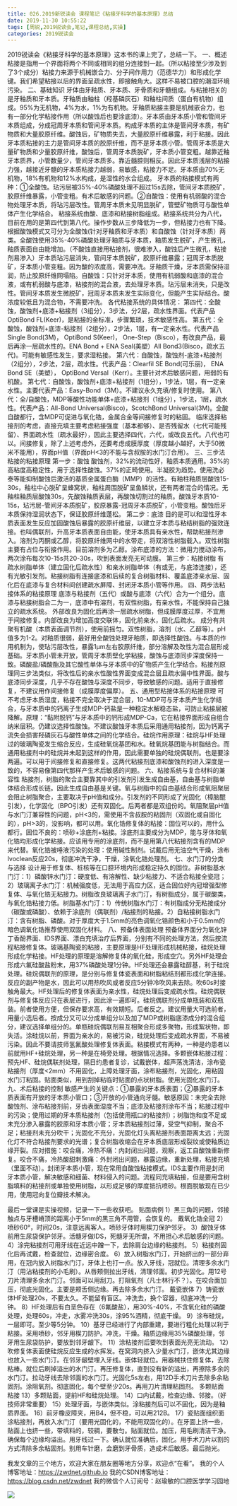 ```yaml
---
title: 026.2019新锐读会 课程笔记《粘接牙科学的基本原理》总结
date: 2019-11-30 10:55:22
tags: [周锐,2019锐读会,笔记,课程总结,实操]
categories: 2019锐读会
---
```

2019锐读会《粘接牙科学的基本原理》这本书的课上完了，总结一下。
一、概述
粘接是指用一个界面将两个不同或相同的组分连接到一起。（所以粘接至少涉及到了3个成分）粘接力来源于机械嵌合力、分子间作用力（范德华力）和形成化学键。我们希望粘接以后的界面呈疏水性，即接触角大。这样不易被口腔的潮湿环境污染。
二、基础知识
牙体由牙釉质、牙本质、牙骨质和牙髓组成。与粘接相关的是牙釉质和牙本质。牙釉质由釉柱（羟基磷灰石）和釉柱间质（蛋白有机物）组成。95%为无机物，4%为水，1%为有机物。牙釉质粘接主要是机械嵌合力，也有一部分化学粘接作用（所以酸蚀后也要涂底漆）。牙本质由牙本质小管和管间牙本质组成，分成冠周牙本质和管间牙本质。构成牙本质的主体是管间牙本质，有矿物质和大量胶原纤维。酸蚀后，矿物质失去，大量胶原纤维暴露，利于粘接。因此牙本质粘接的主力是管间牙本质的胶原纤维，而不是牙本质小管。管周牙本质是大量矿物质和少量胶原纤维，酸蚀后，管周牙本质脱矿，牙本质小管变粗。越靠近釉牙本质界，小管数量少，管间牙本质多。靠近髓腔则相反。因此牙本质浅层的粘接力强，越接近牙髓的牙本质粘接力越弱，易敏感，粘接力不足。牙本质由70%无机物，18%有机物和12%水构成，是湿性的水合组成。
牙本质的粘接模式有两种：①全酸蚀。玷污层被35%-40%磷酸处理不超过15s去除，管间牙本质脱矿，胶原纤维暴露，小管变粗。有术后敏感的问题。②自酸蚀：使用有机弱酸的混合物处理牙本质，将玷污层改性。管周牙本质未见明显脱矿，管壁矿物质可与酸性单体产生化学结合。
粘接系统由酸、底漆和粘接树脂组成。粘接系统共分为八代，目前在用的是第四代到第八代。操作步数从三步降低为一步，但粘接力也有下降。根据酸蚀模式又可分为全酸蚀(针对牙釉质和牙本质）和自酸蚀（针对牙本质）两类。全酸蚀使用35%-40%磷酸处理牙釉质与牙本质，釉质发生脱矿，产生微孔，釉质表面自由能增加。（不酸蚀直接用粘接剂，很难渗入，酸蚀后产生微孔，粘接剂易渗入）牙本质玷污层消失，管间牙本质脱矿，胶原纤维暴露；冠周牙本质脱矿，牙本质小管变粗。因为酸的浓度高，需要冲洗。牙釉质干燥，牙本质需保持湿润，防止胶原纤维网塌陷。自酸蚀：只针对牙本质，使用有机弱酸和底漆的混合液，或有机弱酸与底漆，粘接剂的混合液，去处理牙本质。玷污层未消失，只是改性。管间牙本质发生微脱矿，冠周牙本质未发生实际变化，但能产生实际结合。酸浓度较低且为混合物，不需要冲洗。
各代粘接系统的具体情况：
第四代：全酸蚀，酸蚀剂+底漆+粘接剂（3组分），3步法，分2层，疏水性界面。代表产品OptiBond FL(Keer)，是粘接的金标准，步骤繁琐，技术敏感性高。
第五代：全酸蚀，酸蚀剂+底漆-粘接剂（2组分），2步法，1层，有一定亲水性。代表产品Single Bond(3M)， OptiBond S(Keer)， One-Step（Bisco），有改良产品，最后再涂一层疏水性的。ENA Bond + ENA Seal(美塑）All Bond3(Bisco，疏水五代)。可能有敏感性发生，要求湿粘接。
第六代：自酸蚀，酸蚀剂-底漆+粘接剂（2组分），2步法，2层，疏水性。代表产品：Clearfil SE Bond(可乐丽)， ENA Bond SE（美塑）， OptiBond Versal（Kerr）。主要针对术后敏感问题，用弱的有机酸。
第七代：自酸蚀，酸蚀剂+底漆+粘接剂（1组分），1步法，1层，有一定亲水性。主要代表产品：Easy-Bond（3M）。不建议永久充填/修复时使用。
第八代：全/自酸蚀，MDP等酸性功能单体+底漆+粘接剂（1组分），1步法，1层，疏水性。代表产品：All-Bond Universal(Bisco)，ScotchBond Universal(3M)。全酸自酸都行，含MDP可促进与氧化锆，金属合金等间接修复时的粘固。
临床选择粘接剂的考虑，直接充填主要考虑粘接强度（基本都够）、是否残留水（七代可能残留）、界面疏水性（疏水最好），因此主要选择四代，六代，或改良五代。八代也可以。间接修复，除了上述考虑外，还要考虑成膜厚度（厚度越小越好，大于50微米不能用），界面pH值（界面pH<3的不能与含叔胺的水门汀合用）。
三、三步法粘接的粘接原理
第一步：酸蚀
酸蚀剂，32%的流动性好，釉质本质通用。35%的高粘度高稳定性，用于选择性酸蚀。37%的正畸使用。半凝胶为趋势。使用洗必泰等能抑制酸蚀后激活的基质金属蛋白酶（MMP）的活性。有釉柱釉质层酸蚀15-30s，釉柱中心脱矿呈蜂窝状，釉柱周围脱矿呈鱼鳞状，还有两者混合的情况。无釉柱釉质层酸蚀30s，先酸蚀釉质表层，再酸蚀切割过的釉质。酸蚀牙本质10-15s，玷污层-管间牙本质脱矿，胶原暴露-冠周牙本质脱矿，小管变粗。酸蚀后牙本质保持湿润状态下，保证胶原纤维蓬松。
第二步：底漆
目的是可以和湿性牙本质表面发生反应加固酸蚀后暴露的胶原纤维层，以建立牙本质与粘结树脂的强效连接。也叫偶联剂，升高牙本质表面自由能，使牙本质具有亲水性，帮助粘接剂渗入。溶剂为丙酮或乙醇，将胶原纤维网中的水带走，将双溶性树脂载入。双性树脂主要有占位与衔接作用。目前溶剂多为乙醇。涂布底漆的方法：微用力搅动涂布，两次涂布每次10-15s共20-30s，吹到表面发亮无可动膜。
第三步：粘接树脂
有疏水树脂单体（建立固化后疏水性）和亲水树脂单体（有或无，与底漆连接），还有光敏引发剂。粘接树脂有连接底漆和后续的复合树脂材料、覆盖底漆亲水层、固化后在底漆与复合材料间创建疏水屏障、封闭牙本质小管等作用。
四、两步法粘接体系的粘接原理
底漆与粘接剂（五代）或酸与底漆（六代）合为一个组分。底漆与粘接树脂合二为一，底漆中有溶剂，有双性树脂，有亲水性，不能保持自己独立的疏水系统。
外部改良为固化后再涂一层疏水树脂，但成膜厚度过厚，不宜用于间接修复。内部改良为增加高度交联体，固化前亲水，固化后疏水。
成分有共聚有机酸（本质表面调节剂），使用前摇匀。双性树脂，溶剂（水、乙醇等）。pH值多为1-2。对釉质很弱，最好用全酸蚀处理牙釉质，即选择性酸蚀。与本质的作用机制为，使玷污层改性，暴露1μm左右胶原纤维，部分溶解及改性为混合层形成基础。牙本质小管未开放，管周牙本质壁化学粘接，酸蚀与底漆同步深度保持一致。磷酸盐/磷酸酯及其它酸性单体与牙本质中的矿物质产生化学结合。粘接剂原理同三步法类似，将改性后的亲水性酸性界面变成混合层且疏水偏中性界面。酸与底漆同步深度，几乎不存在酸蚀与深度不同步，导致敏感的问题。适用于直接修复，不建议用作间接修复（成膜厚度偏厚）。
五、通用型粘接体系的粘接原理
可不考虑牙本质湿度，粘接不完全取决于混合层，10-MDP可与牙本质产生化学结合，与牙本质中的钙离子生成MDP-钙盐是一种稳定水解稳态盐，可防止粘接层被降解。原理：“黏附脱钙”与牙本质中的钙形成MDP-Ca，它在粘接界面形成自组合纳米层积。仍建议选择性酸蚀。不建议酸蚀牙本质后采用通用粘接剂，因为钙离子流失会损害羟磷灰石与酸性单体之间的化学结合。硅烷作用原理：硅烷与HF处理过的玻璃陶瓷发生缩合反应，生成硅氧烷基团和水。硅氧烷基团能与树脂结合。而通用粘接剂中的硅烷并未起到这样的作用，因此需要单独的硅烷偶联剂。也是要涂两遍。可以用于间接修复和直接修复。这两代粘接剂底漆和酸蚀剂的进入深度是一致的，不容易像第四代那样产生术后敏感的问题。
六、粘接系统与复合材料的兼容性
粘接剂，树脂的聚合主要靠其中的引发剂引发生成自由基，自由基与树脂单体结合形成长链。因此生成自由基是关键。氧与树脂中的自由基结合形成氧阻聚层会阻止树脂聚合，主要取决于pH值和成分。引发剂的不同形成了光固化（樟脑醌引发），化学固化（BPO引发）还有双固化。后两者都是双组份的。氧阻聚层pH值与水门汀兼容性的问题，pH<3的，需使用不含叔胺的粘固剂（双固化或自固化的），pH>3的，没影响，都可以用。氧化锆修复体的粘接：固位可以的，用什么都行。固位不良的：喷砂+涂底剂+粘接。涂底剂主要成分为MDP，能与牙体和氧化锆均形成化学粘接。应该用专用的涂底剂，而不是用第八代粘接剂含有的MDP来代替。氧化锆被唾液污染的处理：使用碱性制剂。试戴后用无油空气干燥，涂布Ivoclean反应20s，彻底冲洗干净，干燥，涂氧化锆处理剂。
七、水门汀的分类与选择
设计用于修复体、桩核等在口腔环境内形成稳定持久的固位。非树脂基水门汀：1）磷酸锌水门汀：硬度低、有溶解性、缺少粘接力、不适合粘接全瓷冠；2）玻璃离子水门汀：机械强度低，无法用于高应力区，适合固位好内冠增强型修复体、与氧化锆无粘接力。树脂改良玻璃离子水门汀，有树脂成分，属于碳酸类，与氧化锆粘接力低。树脂基水门汀：1）传统树脂水门汀：有树脂成分无粘接成分（碳酸或磷酸）、依赖于涂底剂（偶联剂）/粘接剂的粘接。2）自粘接树脂水门汀：含有树脂、磷酸。对于厚度大于1.5mm的亮色调氧化锆颜色和小于0.5mm的暗色调氧化锆推荐使用双固化材料。
八、预备体表面处理
预备体界面分为氧化锌丁香酚界面、IDS界面、漂白充填治疗后界面，分别有不同的处理方法，然后按流程粘接修复体。玻璃基陶瓷的粘接，主要原理是HF处理形成机械粘接，硅烷处理形成化学粘接。HF处理的原理是溶解修复体的氧化硅，形成空穴。另外HF处理会形成六氟硅酸盐粉末，用37%磷酸处理1分钟。HF处理还会暴露硅醇基，利于硅烷处理。硅烷偶联剂的原理，是分别与修复体瓷表面和树脂粘结剂都形成化学连接。反应的副产物是水，因此可以用热吹风或者反应5分钟冷吹风来去除。吹60s时接触角最大。HF处理后的修复体表面为亲水性，硅烷处理后变成疏水性。硅烷偶联剂与修复体反应只在表层进行，因此涂一遍即可。硅烷偶联剂分成单瓶装和双瓶装。前者使用方便，但保存要求高，有效期短。后者反之。建议用量大可选前者，用量小选后者。按成分又可以分成单组分以及加了MDP或树脂底漆成分的混合组分，建议选择单组分的。单瓶硅烷偶联剂易互相聚合形成多聚物，形成絮状物，即失活。涂硅烷以前，界面为亲水的，易被污染，硅烷处理后变成疏水界面，不易被污染。因此不要请技师氢氟酸处理修复体表面。粘接模式有两种，一种是约患者以前就用HF+硅烷处理，另一种是在椅旁处理。根据情况选择。多颗嵌体粘接过程：预先HF、硅烷偶联剂处理，隔日约患者复诊，试戴嵌体，超声荡洗清洁，涂布瓷粘接剂（厚度<2mm）不用固化，上障处理牙面，涂布粘接剂，光固化，用粘固水门汀粘固。贴面类似，用到刮掉粘临时贴面的点状树脂。使用光固化水门汀。
九、术后粘接的控制
敏感产生的关键点：①暴露的牙本质表面；②暴露的牙本质表面有开放的牙本质小管口；③开放的小管通向牙髓。敏感原因：未完全去除酸蚀剂、涂布粘接剂前，牙齿表面湿度不当；底漆及粘接剂涂布不当；粘接过程中的污染；使用过期的牙本质粘接剂（包括使用瓶口的粘接剂）；树脂饱和度不足或未充分渗入暴露的胶原和牙本质小管；牙本质粘接剂过薄，受空气抑制，聚合不足；粘接剂未充分吹干；光固化不充分，光固化灯头离粘接剂表面距离太远；光固化灯不符合粘接剂要求的光谱；复合树脂收缩会在牙本质底层形成裂纹或使釉质边缘开裂。应对措施：咬合痛，冷热不痛：内封闭出问题，观察，返工自酸蚀重新修复。咬合不痛，冷热酸甜刺激痛：外封闭出问题，暴露边缘，重新处理，粘接充填（里面不动）。封闭牙本质小管，现在常用自酸蚀粘接模式。IDS主要作用是封闭牙本质小管，解决敏感和细菌、材料侵入的问题。流程同充填粘接，但是要用含树脂填料的粘接剂或单独使用树脂，以形成足够的厚度抵抗喷砂。根面脱敏现在已少用，使用冠向复位瓣技术解决。

最后一堂课是实操视频，记录一下一些收获吧。
贴面病例
1）黑三角的问题，邻接触点与牙槽嵴顶的距离小于5mm的黑三角不用管，会恢复的。
戴氧化锆全冠
2）喷砂60°，时间20s，注意远离客人。喷砂牙体时用楔刀保护邻牙。
3）酸蚀牙体前用生尿袋保护邻牙。活髓牙做IDS，死髓牙无所谓，不用担心术后敏感的问题。
4）涂完粘接剂可用牙线在近远中蹭一下，去除肩台边缘的粘接剂。
5）粘接剂固化后再试戴，检查就位，边缘密合度。
6）放入树脂水门汀，开始挤出的一部分弃用，在冠内放入树脂水门汀，牙体上也打一点。放入牙线，冠就位。清理多余水门汀（用沾粘接剂的小毛刷）。从唇颊侧拉出牙线，清理邻面。初步光固化。用12号刀片清理多余水门汀。邻面可以用刮刀。打阻氧剂（凡士林行不？）。在咬合面加压，彻底光固化。主要是颊舌侧边缘。再去除多余水门汀。
戴瓷嵌体
7）铸瓷嵌体HF处理20s，不要太久。不能留有盲区。冲洗去，换个容器，彻底冲洗一分钟。
8）HF处理后有白垩色存在（6氟酸盐），用30%-40%，不含氧化硅的磷酸处理，处理60s，冲走，水雾冲洗30s，涂95%酒精，彻底干燥。
9）涂布硅烷，一层即可。至少等5分钟。
10）基牙已经进行了内部重建，要进行粗化处理以利于粘接。采用喷砂，邻牙用楔刀防护。冲洗，干燥。釉质边缘用35%磷酸处理，邻牙用生尿袋防护，要放到邻牙龈下。
11）涂粘接剂后要吹到表面光亮无流动。
12）吹修复体表面使硅烷反应生成的水挥发。在窝洞内挤入少量水门汀，嵌体尤其边缘也放入一些水门汀。在邻牙龈壁埋入牙线。嵌体轻就位。用器械扶住修复体，去除粘棒。就位后刷掉溢出的水门汀。再压修复体，直到没有新的溢出，再擦除多余的水门汀。拉动牙线去除邻面的水门汀。光固化5s左右，用12D手术刀片去除多余粘固剂。涂阻氧剂。彻底固化，每个壁至少20s。再用刀片清理粘固剂。
多颗贴面粘接
13）多颗贴面，提前HF和硅烷处理。
14）口内试戴，检查边缘、邻接。（好技师非常重要）
15）处理牙面，与嵌体类似。涂粘接剂后可以不固化，因为是釉质界面。
16）前牙橡皮障夹，用B4，但不稳，可以用212B。
17）瓷贴面组织面涂粘接剂，再放入水门汀（要用光固化的，不能用双固化的）。在牙面上挤一些，贴面上也挤一些，带填料的，较稠，要散匀。贴面就位。加压，用毛刷清洁干净。确保每个边缘均溢出。用牙线过一下。确认就位准确后，固化。用手术刀片以割的方式清除多余粘固剂。别用车针磨，会磨到牙骨质，造成术后敏感。最后抛光。

我发文章的三个地方，欢迎大家在朋友圈等地方分享，欢迎点“在看”。
我的个人博客地址：https://zwdnet.github.io
我的CSDN博客地址：https://blog.csdn.net/zwdnet
我的微信个人订阅号：赵瑜敏的口腔医学学习园地


![](https://zymblog-1258069789.cos.ap-chengdu.myqcloud.com/other/wx.jpg)